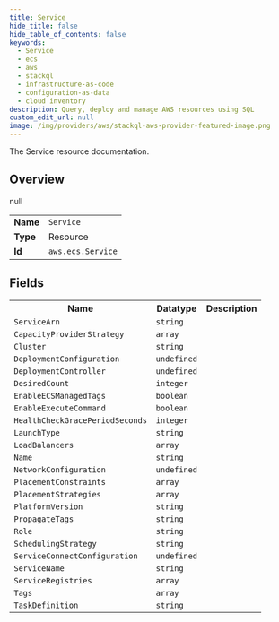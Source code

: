 ```yaml
---
title: Service
hide_title: false
hide_table_of_contents: false
keywords:
  - Service
  - ecs
  - aws
  - stackql
  - infrastructure-as-code
  - configuration-as-data
  - cloud inventory
description: Query, deploy and manage AWS resources using SQL
custom_edit_url: null
image: /img/providers/aws/stackql-aws-provider-featured-image.png
---
```

The Service resource documentation.

## Overview
<table><tbody>
<tr><td><b>Name</b></td><td><code>Service</code></td></tr>
<tr><td><b>Type</b></td><td>Resource</td></tr>
null
<tr><td><b>Id</b></td><td><code>aws.ecs.Service</code></td></tr>
</tbody></table>

## Fields
<table><tbody>
<tr><th>Name</th><th>Datatype</th><th>Description</th></tr>
<tr><td><code>ServiceArn</code></td><td><code>string</code></td><td></td></tr><tr><td><code>CapacityProviderStrategy</code></td><td><code>array</code></td><td></td></tr><tr><td><code>Cluster</code></td><td><code>string</code></td><td></td></tr><tr><td><code>DeploymentConfiguration</code></td><td><code>undefined</code></td><td></td></tr><tr><td><code>DeploymentController</code></td><td><code>undefined</code></td><td></td></tr><tr><td><code>DesiredCount</code></td><td><code>integer</code></td><td></td></tr><tr><td><code>EnableECSManagedTags</code></td><td><code>boolean</code></td><td></td></tr><tr><td><code>EnableExecuteCommand</code></td><td><code>boolean</code></td><td></td></tr><tr><td><code>HealthCheckGracePeriodSeconds</code></td><td><code>integer</code></td><td></td></tr><tr><td><code>LaunchType</code></td><td><code>string</code></td><td></td></tr><tr><td><code>LoadBalancers</code></td><td><code>array</code></td><td></td></tr><tr><td><code>Name</code></td><td><code>string</code></td><td></td></tr><tr><td><code>NetworkConfiguration</code></td><td><code>undefined</code></td><td></td></tr><tr><td><code>PlacementConstraints</code></td><td><code>array</code></td><td></td></tr><tr><td><code>PlacementStrategies</code></td><td><code>array</code></td><td></td></tr><tr><td><code>PlatformVersion</code></td><td><code>string</code></td><td></td></tr><tr><td><code>PropagateTags</code></td><td><code>string</code></td><td></td></tr><tr><td><code>Role</code></td><td><code>string</code></td><td></td></tr><tr><td><code>SchedulingStrategy</code></td><td><code>string</code></td><td></td></tr><tr><td><code>ServiceConnectConfiguration</code></td><td><code>undefined</code></td><td></td></tr><tr><td><code>ServiceName</code></td><td><code>string</code></td><td></td></tr><tr><td><code>ServiceRegistries</code></td><td><code>array</code></td><td></td></tr><tr><td><code>Tags</code></td><td><code>array</code></td><td></td></tr><tr><td><code>TaskDefinition</code></td><td><code>string</code></td><td></td></tr>
</tbody></table>